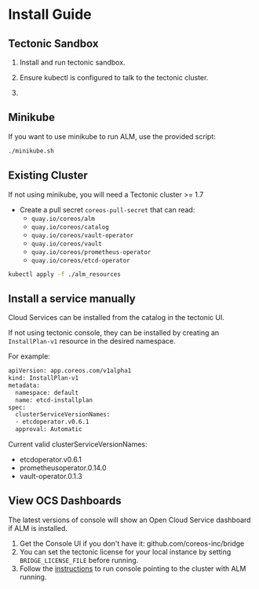# Install Guide


## Tectonic Sandbox

1. Install and run tectonic sandbox.

2. Ensure kubectl is configured to talk to the tectonic cluster.

3. 

## Minikube

If you want to use minikube to run ALM, use the provided script:

```sh
./minikube.sh
```

## Existing Cluster 

If not using minikube, you will need a Tectonic cluster >= 1.7

* Create a pull secret `coreos-pull-secret` that can read:
  * `quay.io/coreos/alm`
  * `quay.io/coreos/catalog`
  * `quay.io/coreos/vault-operator`
  * `quay.io/coreos/vault`
  * `quay.io/coreos/prometheus-operator`
  * `quay.io/coreos/etcd-operator`

```bash
kubectl apply -f ./alm_resources
```

## Install a service manually

Cloud Services can be installed from the catalog in the tectonic UI.

If not using tectonic console, they can be installed by creating an `InstallPlan-v1` resource in the desired namespace.

For example:

```bash
apiVersion: app.coreos.com/v1alpha1
kind: InstallPlan-v1
metadata:
  namespace: default
  name: etcd-installplan
spec:
  clusterServiceVersionNames:
  - etcdoperator.v0.6.1
  approval: Automatic
```

Current valid clusterServiceVersionNames:

 * etcdoperator.v0.6.1
 * prometheusoperator.0.14.0
 * vault-operator.0.1.3
 
## View OCS Dashboards

The latest versions of console will show an Open Cloud Service dashboard if ALM is installed.

1. Get the Console UI if you don't have it: github.com/coreos-inc/bridge
2. You can set the tectonic license for your local instance by setting `BRIDGE_LICENSE_FILE` before running.
3. Follow the [instructions](https://github.com/coreos-inc/bridge#configure-the-application) to run console pointing to the cluster with ALM running.

